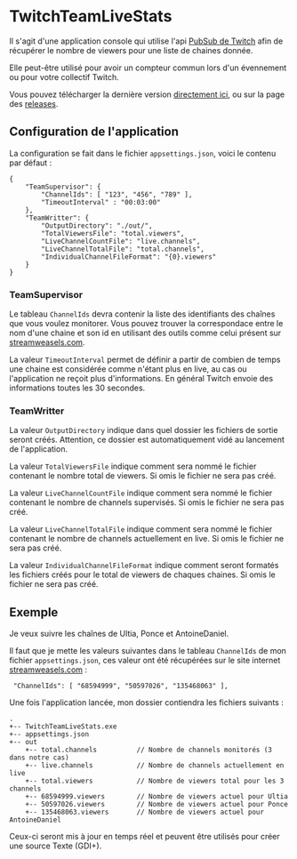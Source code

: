 # TwitchTeamLiveStats

Il s'agit d'une application console qui utilise l'api [PubSub de Twitch](https://dev.twitch.tv/docs/pubsub) afin de récupérer le nombre de viewers pour une liste de chaines donnée.

Elle peut-être utilisé pour avoir un compteur commun lors d'un évennement ou pour votre collectif Twitch.

Vous pouvez télécharger la dernière version [directement ici](../../releases/latest/download/TwitchTeamLiveStats.zip), ou sur la page des [releases](../../releases).

## Configuration de l'application

La configuration se fait dans le fichier `appsettings.json`, voici le contenu par défaut :

    {
        "TeamSupervisor": {
            "ChannelIds": [ "123", "456", "789" ],
            "TimeoutInterval" : "00:03:00"
        },
        "TeamWritter": {
            "OutputDirectory": "./out/",
            "TotalViewersFile": "total.viewers",
            "LiveChannelCountFile": "live.channels",
            "LiveChannelTotalFile": "total.channels",
            "IndividualChannelFileFormat": "{0}.viewers"
        }
    }

### TeamSupervisor

Le tableau `ChannelIds` devra contenir la liste des identifiants des chaînes que vous voulez monitorer. Vous pouvez trouver la correspondace entre le nom d'une chaine et son id en utilisant des outils comme celui présent sur [streamweasels.com](https://www.streamweasels.com/tools/convert-twitch-username-to-user-id/).

La valeur `TimeoutInterval` permet de définir a partir de combien de temps une chaine est considérée comme n'étant plus en live, au cas ou l'application ne reçoit plus d'informations. En général Twitch envoie des informations toutes les 30 secondes.

### TeamWritter

La valeur `OutputDirectory` indique dans quel dossier les fichiers de sortie seront créés. Attention, ce dossier est automatiquement vidé au lancement de l'application.

La valeur `TotalViewersFile` indique comment sera nommé le fichier contenant le nombre total de viewers. Si omis le fichier ne sera pas créé.

La valeur `LiveChannelCountFile` indique comment sera nommé le fichier contenant le nombre de channels supervisés. Si omis le fichier ne sera pas créé.

La valeur `LiveChannelTotalFile` indique comment sera nommé le fichier contenant le nombre de channels actuellement en live. Si omis le fichier ne sera pas créé.

La valeur `IndividualChannelFileFormat` indique comment seront formatés les fichiers créés pour le total de viewers de chaques chaines. Si omis le fichier ne sera pas créé.

## Exemple

Je veux suivre les chaînes de Ultia, Ponce et AntoineDaniel.

Il faut que je mette les valeurs suivantes dans le tableau `ChannelIds` de mon fichier `appsettings.json`, ces valeur ont été récupérées sur le site internet [streamweasels.com](https://www.streamweasels.com/tools/convert-twitch-username-to-user-id/) :

     "ChannelIds": [ "68594999", "50597026", "135468063" ],

Une fois l'application lancée, mon dossier contiendra les fichiers suivants :

    .
    +-- TwitchTeamLiveStats.exe
    +-- appsettings.json
    +-- out
        +-- total.channels          // Nombre de channels monitorés (3 dans notre cas)
        +-- live.channels           // Nombre de channels actuellement en live
        +-- total.viewers           // Nombre de viewers total pour les 3 channels
        +-- 68594999.viewers        // Nombre de viewers actuel pour Ultia
        +-- 50597026.viewers        // Nombre de viewers actuel pour Ponce
        +-- 135468063.viewers       // Nombre de viewers actuel pour AntoineDaniel

Ceux-ci seront mis à jour en temps réel et peuvent être utilisés pour créer une source Texte (GDI+).